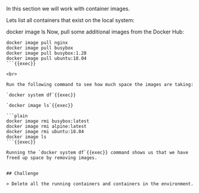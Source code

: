 In this section we will work with container images.

Lets list all containers that exist on the local system:

docker image ls
Now, pull some additional images from the Docker Hub:

```plain
docker image pull nginx
docker image pull busybox
docker image pull busybox:1.28
docker image pull ubuntu:18.04
```{{exec}}

<br>

Run the following command to see how much space the images are taking:

`docker system df`{{exec}}

`docker image ls`{{exec}}

```plain
docker image rmi busybox:latest
docker image rmi alpine:latest
docker image rmi ubuntu:18.04
docker image ls
```{{exec}}

Running the `docker system df`{{exec}} command shows us that we have freed up space by removing images.


## Challenge

> Delete all the running containers and containers in the environment.

